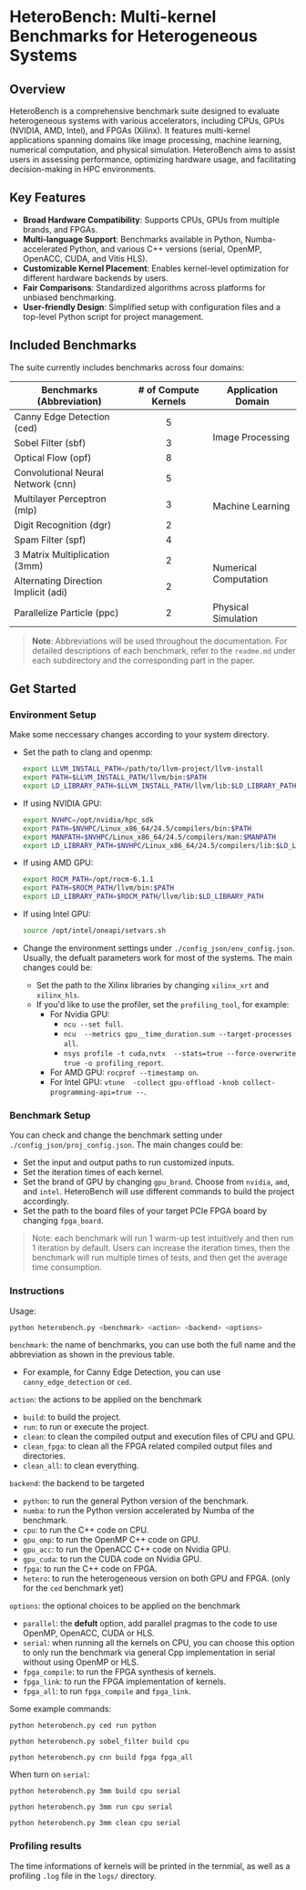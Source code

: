 # HeteroBench: Multi-kernel Benchmarks for Heterogeneous Systems

## Overview
HeteroBench is a comprehensive benchmark suite designed to evaluate heterogeneous systems with various accelerators, including CPUs, GPUs (NVIDIA, AMD, Intel), and FPGAs (Xilinx). It features multi-kernel applications spanning domains like image processing, machine learning, numerical computation, and physical simulation. HeteroBench aims to assist users in assessing performance, optimizing hardware usage, and facilitating decision-making in HPC environments.

## Key Features
- **Broad Hardware Compatibility**: Supports CPUs, GPUs from multiple brands, and FPGAs.
- **Multi-language Support**: Benchmarks available in Python, Numba-accelerated Python, and various C++ versions (serial, OpenMP, OpenACC, CUDA, and Vitis HLS).
- **Customizable Kernel Placement**: Enables kernel-level optimization for different hardware backends by users.
- **Fair Comparisons**: Standardized algorithms across platforms for unbiased benchmarking.
- **User-friendly Design**: Simplified setup with configuration files and a top-level Python script for project management.

## Included Benchmarks
The suite currently includes benchmarks across four domains:

<table>
  <thead>
    <tr>
      <th><strong>Benchmarks (Abbreviation)</strong></th>
      <th style="text-align: center;"><strong># of Compute Kernels</strong></th>
      <th><strong>Application Domain</strong></th>
    </tr>
  </thead>
  <tbody>
    <tr>
      <td>Canny Edge Detection (ced)</td>
      <td style="text-align: center;">5</td>
      <td rowspan="3">Image Processing</td>
    </tr>
    <tr>
      <td>Sobel Filter (sbf)</td>
      <td style="text-align: center;">3</td>
    </tr>
    <tr>
      <td>Optical Flow (opf)</td>
      <td style="text-align: center;">8</td>
    </tr>
    <tr>
      <td>Convolutional Neural Network (cnn)</td>
      <td style="text-align: center;">5</td>
      <td rowspan="4">Machine Learning</td>
    </tr>
    <tr>
      <td>Multilayer Perceptron (mlp)</td>
      <td style="text-align: center;">3</td>
    </tr>
    <tr>
      <td>Digit Recognition (dgr)</td>
      <td style="text-align: center;">2</td>
    </tr>
    <tr>
      <td>Spam Filter (spf)</td>
      <td style="text-align: center;">4</td>
    </tr>
    <tr>
      <td>3 Matrix Multiplication (3mm)</td>
      <td style="text-align: center;">2</td>
      <td rowspan="2">Numerical Computation</td>
    </tr>
    <tr>
      <td>Alternating Direction Implicit (adi)</td>
      <td style="text-align: center;">2</td>
    </tr>
    <tr>
      <td>Parallelize Particle (ppc)</td>
      <td style="text-align: center;">2</td>
      <td>Physical Simulation</td>
    </tr>
  </tbody>
</table>


> **Note**: Abbreviations will be used throughout the documentation. For detailed descriptions of each benchmark, refer to the `readme.md` under each subdirectory and the corresponding part in the paper.


## Get Started
### Environment Setup
Make some neccessary changes according to your system directory. 

* Set the path to clang and openmp:

  ```sh
  export LLVM_INSTALL_PATH=/path/to/llvm-project/llvm-install
  export PATH=$LLVM_INSTALL_PATH/llvm/bin:$PATH
  export LD_LIBRARY_PATH=$LLVM_INSTALL_PATH/llvm/lib:$LD_LIBRARY_PATH
  ```

* If using NVIDIA GPU:

  ```sh
  export NVHPC=/opt/nvidia/hpc_sdk
  export PATH=$NVHPC/Linux_x86_64/24.5/compilers/bin:$PATH
  export MANPATH=$NVHPC/Linux_x86_64/24.5/compilers/man:$MANPATH
  export LD_LIBRARY_PATH=$NVHPC/Linux_x86_64/24.5/compilers/lib:$LD_LIBRARY_PATH
  ```

* If using AMD GPU:

  ```sh
  export ROCM_PATH=/opt/rocm-6.1.1
  export PATH=$ROCM_PATH/llvm/bin:$PATH
  export LD_LIBRARY_PATH=$ROCM_PATH/llvm/lib:$LD_LIBRARY_PATH
  ```

* If using Intel GPU:

  ```sh
  source /opt/intel/oneapi/setvars.sh
  ```

* Change the environment settings under `./config_json/env_config.json`. Usually, the defualt parameters work for most of the systems. The main changes could be:
  * Set the path to the Xilinx libraries by changing `xilinx_xrt` and `xilinx_hls`.
  * If you'd like to use the profiler, set the `profiling_tool`, for example:
    * For Nvidia GPU: 
      * `ncu --set full`.
      * `ncu  --metrics gpu__time_duration.sum --target-processes all`.
      * `nsys profile -t cuda,nvtx  --stats=true --force-overwrite true -o profiling_report`.
    * For AMD GPU: `rocprof --timestamp on`.
    * For Intel GPU: `vtune  -collect gpu-offload -knob collect-programming-api=true --`.

### Benchmark Setup

You can check and change the benchmark setting under `./config_json/proj_config.json`. The main changes could be:
  
* Set the input and output paths to run customized inputs.
* Set the iteration times of each kernel.
* Set the brand of GPU by changing `gpu_brand`. Choose from `nvidia`, `amd`, and `intel`. HeteroBench will use different commands to build the project accordingly.
* Set the path to the board files of your target PCIe FPGA board by changing `fpga_board`.
> Note: each benchmark will run 1 warm-up test intuitively and then run 1 iteration by default. Users can increase the iteration times, then the benchmark will run multiple times of tests, and then get the average time consumption.

### Instructions

Usage:

```sh
python heterobench.py <benchmark> <action> <backend> <options>
```

`benchmark`: the name of benchmarks, you can use both the full name and the abbreviation as shown in the previous table.

  * For example, for Canny Edge Detection, you can use `canny_edge_detection` or `ced`.

`action`: the actions to be applied on the benchmark

  * `build`: to build the project.
  * `run`: to run or execute the project.
  * `clean`: to clean the compiled output and execution files of CPU and GPU.
  * `clean_fpga`: to clean all the FPGA related compiled output files and directories.
  * `clean_all`: to clean everything.

`backend`: the backend to be targeted

  * `python`: to run the general Python version of the benchmark.
  * `numba`: to run the Python version accelerated by Numba of the benchmark.
  * `cpu`: to run the C++ code on CPU.
  * `gpu_omp`: to run the OpenMP C++ code on GPU.
  * `gpu_acc`: to run the OpenACC C++ code on Nvidia GPU.
  * `gpu_cuda`: to run the CUDA code on Nvidia GPU.
  * `fpga`: to run the C++ code on FPGA.
  * `hetero`: to run the heterogeneous version on both GPU and FPGA. (only for the `ced` benchmark yet)

`options`: the optional choices to be applied on the benchmark

  * `parallel`: the **defult** option, add parallel pragmas to the code to use OpenMP, OpenACC, CUDA or HLS.
  * `serial`: when running all the kernels on CPU, you can choose this option to only run the benchmark via general Cpp implementation in serial without using OpenMP or HLS.
  * `fpga_compile`: to run the FPGA synthesis of kernels.
  * `fpga_link`: to run the FPGA implementation of kernels.
  * `fpga_all`: to run `fpga_compile` and `fpga_link`.

Some example commands:

`python heterobench.py ced run python`

`python heterobench.py sobel_filter build cpu`

`python heterobench.py cnn build fpga fpga_all`

When turn on `serial`:

`python heterobench.py 3mm build cpu serial`

`python heterobench.py 3mm run cpu serial`

`python heterobench.py 3mm clean cpu serial`

### Profiling results

The time informations of kernels will be printed in the ternmial, as well as a profiling `.log` file in the `logs/` directory.